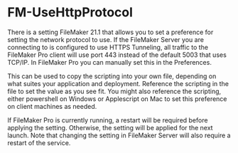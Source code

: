# FM-UseHttpProtocol
 
There is a setting FileMaker 21.1 that allows you to set a preference for setting the network protocol to use. If the FileMaker Server you are connecting to is configured to use HTTPS Tunneling, all traffic to the FileMaker Pro client will use port 443 instead of the default 5003 that uses TCP/IP. In FileMaker Pro you can manually set this in the Preferences.

This can be used to copy the scripting into your own file, depending on what suites your application and deployment. Reference the scripting in the file to set the value as you see fit. You might also reference the scripting, either powershell on Windows or Applescript on Mac to set this preference on client machines as needed. 

If FileMaker Pro is currently running, a restart will be required before applying the setting. Otherwise, the setting will be applied for the next launch. Note that changing the setting in FileMaker Server will also require a restart of the service.
